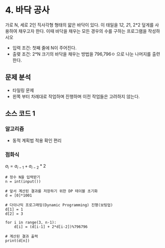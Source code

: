 # 4. 바닥 공사

가로 N, 세로 2인 직사각형 형태의 얇은 바닥이 있다. 이 태일을 1*2, 2*1, 2*2 덮게를 사용하여 채우고자 한다. 이때 바닥을 채우는 모든 경우의 수를 구하는 프로그램을 작성하시오

* 입력 조건: 첫째 줄에 N이 주어진다.
* 출렺 조건: 2*N 크기의 바닥을 채우는 방법을 796,796ㅇ 으로 나눈 나머지를 출련한다.

## 문제 분석
* 타일링 문제
* 왼쪽 부터 차례대로 작업하며 진행하며 이전 작업들은 고려하지 않는다.

## 소스 코드 1

### 알고리즘
* 동적 계획법 적용 확인 편리

### 점화식
$a_i = a_{i-1} + a_{i-2} * 2$


~~~
# 정수 N을 입력받기
n = int(input())

# 앞서 계산된 결과를 저장하기 위한 DP 테이블 초기화
d = [0]*1001

# 다이나믹 프로그래밍(Dynamic Programming) 진행(보팅업)
d[1] = 1
d[2] = 3

for i in range(3, n-1):
    d[i] = (d[i-1] + 2*d[i-2])%796796

# 계산된 결과 출력
print(d[n])
~~~
